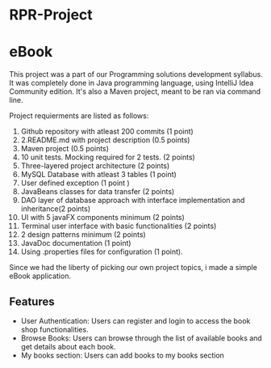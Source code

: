 # RPR-Project
# eBook
This project was a part of our Programming solutions development syllabus. It was completely done in Java programming language, using IntelliJ Idea Community edition.
It's also a Maven project, meant to be ran via command line.

Project requierments are listed as follows:
1. Github repository with atleast 200 commits (1 point)
2. 2.README.md with project description (0.5 points)
3. Maven project (0.5 points)
4. 10 unit tests. Mocking required for 2 tests. (2 points)
5. Three-layered project architecture (2 points)
6. MySQL Database with atleast 3 tables (1 point)
7. User defined exception (1 point )
8. JavaBeans classes for data transfer (2 points)
9. DAO layer of database approach with interface implementation and inheritance(2 points)
10. UI with 5 javaFX components minimum (2 points)
11. Terminal user interface with basic functionalities (2 points)
12. 2 design patterns minimum (2 points)
13. JavaDoc documentation (1 point)
14. Using .properties files for configuration (1 point).

Since we had the liberty of picking our own project topics, i made a simple eBook application.

## Features
- User Authentication: Users can register and login to access the book shop functionalities.
- Browse Books: Users can browse through the list of available books and get details about each book.
- My books section: Users can add books to my books section
